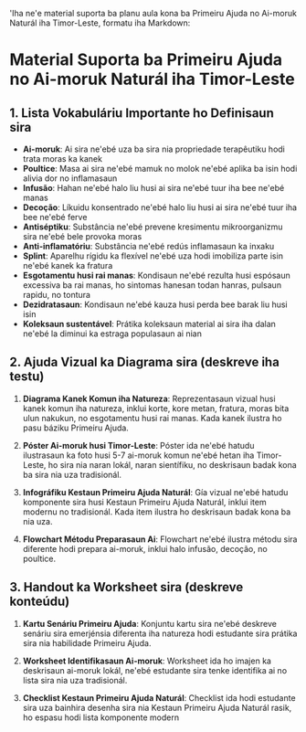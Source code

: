 'Iha ne'e material suporta ba planu aula kona ba Primeiru Ajuda no Ai-moruk Naturál iha Timor-Leste, formatu iha Markdown:

# Material Suporta ba Primeiru Ajuda no Ai-moruk Naturál iha Timor-Leste

## 1. Lista Vokabuláriu Importante ho Definisaun sira

- **Ai-moruk**: Ai sira ne'ebé uza ba sira nia propriedade terapêutiku hodi trata moras ka kanek
- **Poultice**: Masa ai sira ne'ebé mamuk no molok ne'ebé aplika ba isin hodi alivia dor no inflamasaun
- **Infusão**: Hahan ne'ebé halo liu husi ai sira ne'ebé tuur iha bee ne'ebé manas
- **Decoção**: Líkuidu konsentrado ne'ebé halo liu husi ai sira ne'ebé tuur iha bee ne'ebé ferve
- **Antiséptiku**: Substância ne'ebé prevene kresimentu mikroorganizmu sira ne'ebé bele provoka moras
- **Anti-inflamatóriu**: Substância ne'ebé redús inflamasaun ka inxaku
- **Splint**: Aparelhu rígidu ka flexível ne'ebé uza hodi imobiliza parte isin ne'ebé kanek ka fratura
- **Esgotamentu husi rai manas**: Kondisaun ne'ebé rezulta husi espósaun excessiva ba rai manas, ho sintomas hanesan todan hanras, pulsaun rapidu, no tontura
- **Dezidratasaun**: Kondisaun ne'ebé kauza husi perda bee barak liu husi isin
- **Koleksaun sustentável**: Prátika koleksaun material ai sira iha dalan ne'ebé la diminui ka estraga populasaun ai nian

## 2. Ajuda Vizual ka Diagrama sira (deskreve iha testu)

1. **Diagrama Kanek Komun iha Natureza**: Reprezentasaun vizual husi kanek komun iha natureza, inklui korte, kore metan, fratura, moras bita ulun nakukun, no esgotamentu husi rai manas. Kada kanek ilustra ho pasu báziku Primeiru Ajuda.

2. **Póster Ai-moruk husi Timor-Leste**: Póster ida ne'ebé hatudu ilustrasaun ka foto husi 5-7 ai-moruk komun ne'ebé hetan iha Timor-Leste, ho sira nia naran lokál, naran sientífiku, no deskrisaun badak kona ba sira nia uza tradisionál.

3. **Infográfiku Kestaun Primeiru Ajuda Naturál**: Gía vizual ne'ebé hatudu komponente sira husi Kestaun Primeiru Ajuda Naturál, inklui item modernu no tradisionál. Kada item ilustra ho deskrisaun badak kona ba nia uza.

4. **Flowchart Métodu Preparasaun Ai**: Flowchart ne'ebé ilustra métodu sira diferente hodi prepara ai-moruk, inklui halo infusão, decoção, no poultice.

## 3. Handout ka Worksheet sira (deskreve konteúdu)

1. **Kartu Senáriu Primeiru Ajuda**: Konjuntu kartu sira ne'ebé deskreve senáriu sira emerjénsia diferenta iha natureza hodi estudante sira prátika sira nia habilidade Primeiru Ajuda.

2. **Worksheet Identifikasaun Ai-moruk**: Worksheet ida ho imajen ka deskrisaun ai-moruk lokál, ne'ebé estudante sira tenke identifika ai no lista sira nia uza tradisionál.

3. **Checklist Kestaun Primeiru Ajuda Naturál**: Checklist ida hodi estudante sira uza bainhira desenha sira nia Kestaun Primeiru Ajuda Naturál rasik, ho espasu hodi lista komponente modern